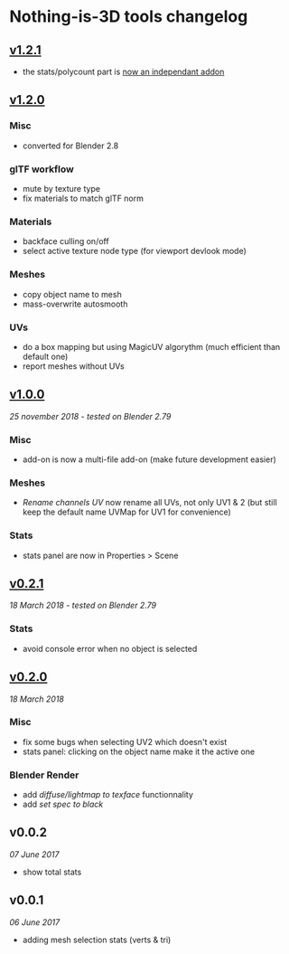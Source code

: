 # Nothing-is-3D tools changelog

## [v1.2.1](https://github.com/Vinc3r/BlenderScripts/releases/tag/v1.2.1)

- the stats/polycount part is [now an independant addon](https://github.com/Vinc3r/Polycount)

## [v1.2.0](https://github.com/Vinc3r/BlenderScripts/releases/tag/v1.2.0)

### Misc

- converted for Blender 2.8

### glTF workflow

- mute by texture type
- fix materials to match glTF norm

### Materials

- backface culling on/off
- select active texture node type (for viewport devlook mode)

### Meshes

- copy object name to mesh
- mass-overwrite autosmooth

### UVs

- do a box mapping but using MagicUV algorythm (much efficient than default one)
- report meshes without UVs


## [v1.0.0](https://github.com/Vinc3r/BlenderScripts/releases/tag/v1.0.0)

*25 november 2018* - *tested on Blender 2.79*

### Misc

- add-on is now a multi-file add-on (make future development easier)

### Meshes

- *Rename channels UV* now rename all UVs, not only UV1 & 2 (but still keep the default name UVMap for UV1 for convenience)

### Stats

- stats panel are now in Properties > Scene

## [v0.2.1](https://github.com/Vinc3r/BlenderScripts/releases/tag/v0.2.1)

*18 March 2018* - *tested on Blender 2.79*

### Stats

- avoid console error when no object is selected

## [v0.2.0](https://github.com/Vinc3r/BlenderScripts/releases/tag/v0.2.0)

*18 March 2018*

### Misc

- fix some bugs when selecting UV2 which doesn't exist
- stats panel: clicking on the object name make it the active one

### Blender Render

- add *diffuse/lightmap to texface* functionnality
- add *set spec to black*

## v0.0.2

*07 June 2017*

- show total stats

## v0.0.1

*06 June 2017*

- adding mesh selection stats (verts & tri)



